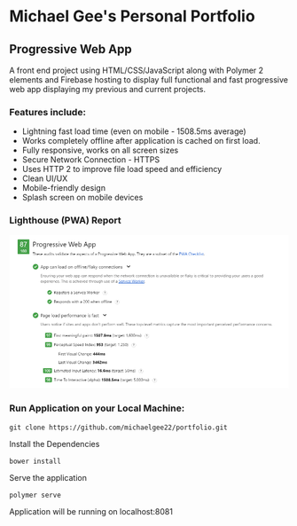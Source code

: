 # Michael Gee's Personal Portfolio

## Progressive Web App

A front end project using HTML/CSS/JavaScript along with Polymer 2 elements and Firebase hosting to display full functional and fast progressive web app displaying my previous and current projects.

### Features include:

* Lightning fast load time (even on mobile - 1508.5ms average)
* Works completely offline after application is cached on first load.
* Fully responsive, works on all screen sizes
* Secure Network Connection - HTTPS
* Uses HTTP 2 to improve file load speed and efficiency
* Clean UI/UX
* Mobile-friendly design
* Splash screen on mobile devices

### Lighthouse (PWA) Report

![Screenshot](images/test.PNG)

### Run Application on your Local Machine:

    git clone https://github.com/michaelgee22/portfolio.git

Install the Dependencies

    bower install

Serve the application

    polymer serve

Application will be running on localhost:8081
